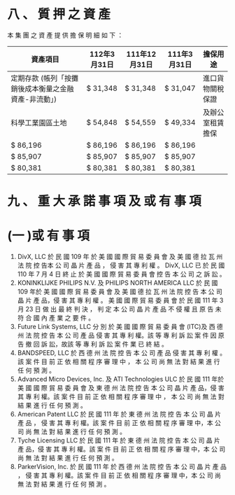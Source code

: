 # 八 、 質 押 之 資 產

本 集 團 之 資 產 提 供 擔 保 明 細 如 下 ：

|資產項目|112年3月31日|111年12月31日|111年3月31日|擔保用途|
|---|---|---|---|---|
|定期存款 (帳列「按攤銷後成本衡量之金融資產-非流動」)|$ 31,348|$ 31,348|$ 31,047|進口貨物關稅保證|
|科學工業園區土地|$ 54,848|$ 54,559|$ 49,334|及辦公室租賃擔保|
|$ 86,196|$ 86,196|$ 86,196|$ 86,196| |
|$ 85,907|$ 85,907|$ 85,907|$ 85,907| |
|$ 80,381|$ 80,381|$ 80,381|$ 80,381| |

# 九 、 重 大 承 諾 事 項 及 或 有 事 項

# (一 )或 有 事 項

1. DivX, LLC 於 民 國 109 年 於 美 國 國 際 貿 易 委 員 會 及 美 國 德 拉 瓦 州 法 院 控 告本 公 司 晶 片 產 品 ， 侵 害 其 專 利 權 。 DivX, LLC 已 於 民 國 110 年 7 月 4 日 終 止 於 美 國 國 際 貿 易 委 員 會 控 告 本 公 司 之 訴 訟 。
2. KONINKLIJKE PHILIPS N.V. 及 PHILIPS NORTH AMERICA LLC 於 民 國 109 年於 美 國 國 際 貿 易 委 員 會 及 美 國 德 拉 瓦 州 法 院 控 告 本 公 司 晶 片 產 品，侵 害 其 專 利 權 。 美 國 國 際 貿 易 委 員 會 於 民 國 111 年 3 月 23 日 做 出 最 終 判 決 ， 判 定 本 公 司 晶 片 產 品 不 侵 權 且 原 告 未 符 合 國 內 產 業 之 要 件 。
3. Future Link Systems, LLC 分 別 於 美 國 國 際 貿 易 委 員 會 (ITC)及 西 德 州 法 院 控 告 本 公 司 產 品 侵 害 其 專 利 權。該 等 專 利 訴 訟 案 件 因 原 告 撤 回 訴 訟，故該 等 專 利 訴 訟 案 件 業 已 終 結 。
4. BANDSPEED, LLC 於 西 德 州 法 院 控 告 本 公 司 產 品 侵 害 其 專 利 權 。 該 案 件 目 前 正 依 相 關 程 序 審 理 中 ， 本 公 司 尚 無 法 對 結 果 進 行 任 何 預 測 。
5. Advanced Micro Devices, Inc. 及 ATI Technologies ULC 於 民 國 111 年於 美 國 國 際 貿 易 委 員 會 及 東 德 州 法 院 控 告 本 公 司 晶 片 產 品，侵 害 其 專 利 權。該 案 件 目 前 正 依 相 關 程 序 審 理 中 ， 本 公 司 尚 無 法 對 結 果 進 行 任 何 預 測 。
6. American Patent LLC 於 民 國 111 年 於 東 德 州 法 院 控 告 本 公 司 晶 片 產 品 ， 侵 害 其 專 利 權。該 案 件 目 前 正 依 相 關 程 序 審 理 中，本 公 司 尚 無 法 對 結 果 進 行 任 何 預 測 。
7. Tyche Licensing LLC 於 民 國 111 年 於 東 德 州 法 院 控 告 本 公 司 晶 片 產 品，侵 害 其 專 利 權。該 案 件 目 前 正 依 相 關 程 序 審 理 中，本 公 司 尚 無 法 對 結 果 進 行 任 何 預 測 。
8. ParkerVision, Inc. 於 民 國 111 年 於 西 德 州 法 院 控 告 本 公 司 晶 片 產 品 ， 侵 害 其 專 利 權。該 案 件 目 前 正 依 相 關 程 序 審 理 中，本 公 司 尚 無 法 對 結 果 進 行 任 何 預 測 。